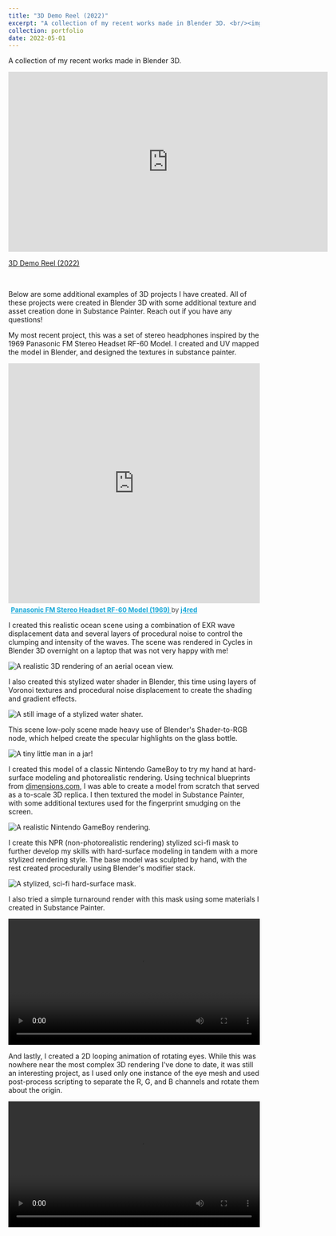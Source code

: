 ```yaml
---
title: "3D Demo Reel (2022)"
excerpt: "A collection of my recent works made in Blender 3D. <br/><img src='/images/3D/ocean.png'>"
collection: portfolio
date: 2022-05-01
---
```


A collection of my recent works made in Blender 3D.

<iframe src="https://player.vimeo.com/video/707433957?h=3586727586" width="640" height="360" frameborder="0" allow="autoplay; fullscreen; picture-in-picture" allowfullscreen style="margin-left:auto; margin-right:auto;"></iframe>
<p><a href="https://vimeo.com/707433957">3D Demo Reel (2022)</a></p><br>

Below are some additional examples of 3D projects I have created. All of these projects were created in Blender 3D with some additional texture and asset creation done in Substance Painter. Reach out if you have any questions!

My most recent project, this was a set of stereo headphones inspired by the 1969 Panasonic FM Stereo Headset RF-60 Model. I created and UV mapped the model in Blender, and designed the textures in substance painter.

<div class="sketchfab-embed-wrapper"> 
<iframe style="margin: auto;" width="100%" height="480px" title="Panasonic FM Stereo Headset RF-60 Model (1969)" frameborder="0" allowfullscreen mozallowfullscreen="true" webkitallowfullscreen="true" allow="autoplay; fullscreen; xr-spatial-tracking" xr-spatial-tracking execution-while-out-of-viewport execution-while-not-rendered web-share src="https://sketchfab.com/models/f430e1eaad424903bc282ced28da32a8/embed?ui_theme=dark&dnt=1"> </iframe> <p style="font-size: 13px; font-weight: normal; margin: 5px; color: #4A4A4A;"> <a href="https://sketchfab.com/3d-models/panasonic-fm-stereo-headset-rf-60-model-1969-f430e1eaad424903bc282ced28da32a8?utm_medium=embed&utm_campaign=share-popup&utm_content=f430e1eaad424903bc282ced28da32a8" target="_blank" style="font-weight: bold; color: #1CAAD9;"> Panasonic FM Stereo Headset RF-60 Model (1969) </a> by <a href="https://sketchfab.com/j4red?utm_medium=embed&utm_campaign=share-popup&utm_content=f430e1eaad424903bc282ced28da32a8" target="_blank" style="font-weight: bold; color: #1CAAD9;"> j4red </a></p>
</div>

I created this realistic ocean scene using a combination of EXR wave displacement data and several layers of procedural noise to control the clumping and intensity of the waves. The scene was rendered in Cycles in Blender 3D overnight on a laptop that was not very happy with me!

![A realistic 3D rendering of an aerial ocean view.](/images/3D/ocean.png)

I also created this stylized water shader in Blender, this time using layers of Voronoi textures and procedural noise displacement to create the shading and gradient effects.

![A still image of a stylized water shater.](/images/3D/water.png)

This scene low-poly scene made heavy use of Blender's Shader-to-RGB node, which helped create the specular highlights on the glass bottle.

![A tiny little man in a jar!](/images/3D/homunculus.png)

I created this model of a classic Nintendo GameBoy to try my hand at hard-surface modeling and photorealistic rendering. Using technical blueprints from [dimensions.com](https://www.dimensions.com/element/game-boy), I was able to create a model from scratch that served as a to-scale 3D replica. I then textured the model in Substance Painter, with some additional textures used for the fingerprint smudging on the screen.

![A realistic Nintendo GameBoy rendering.](/images/3D/gameboy.png)

I create this NPR (non-photorealistic rendering) stylized sci-fi mask to further develop my skills with hard-surface modeling in tandem with a more stylized rendering style. The base model was sculpted by hand, with the rest created procedurally using Blender's modifier stack.

![A stylized, sci-fi hard-surface mask.](/images/3D/hard_surface_mask.png)

I also tried a simple turnaround render with this mask using some materials I created in Substance Painter.

<video width="100%" controls loop>
  <source src="/images/3D/scifimaskpbr.mp4" type="video/mp4">
</video>

And lastly, I created a 2D looping animation of rotating eyes. While this was nowhere near the most complex 3D rendering I've done to date, it was still an interesting project, as I used only one instance of the eye mesh and used post-process scripting to separate the R, G, and B channels and rotate them about the origin.

<video width="100%" controls loop>
  <source src="/images/3D/eye_colors.mp4" type="video/mp4">
</video>
